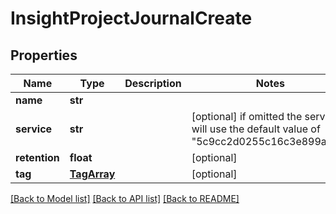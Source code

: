 # InsightProjectJournalCreate

## Properties
Name | Type | Description | Notes
------------ | ------------- | ------------- | -------------
**name** | **str** |  | 
**service** | **str** |  | [optional]  if omitted the server will use the default value of "5c9cc2d0255c16c3e899a4ea"
**retention** | **float** |  | [optional] 
**tag** | [**TagArray**](TagArray.md) |  | [optional] 

[[Back to Model list]](../README.md#documentation-for-models) [[Back to API list]](../README.md#documentation-for-api-endpoints) [[Back to README]](../README.md)


